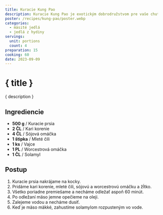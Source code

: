 ```yaml
---
title: Kuracie Kung Pao
description: Kuracie Kung Pao je exotickým dobrodružstvom pre vaše chuťové bunky.
poster: /recipes/kung-pao/poster.webp
categories:
  - mäsité jedlá
  - jedlá z hydiny
servings:
  unit: portions
  count: 4
preparation: 15
cooking: 60
date: 2023-09-09
---
```


# { title }

{ description }

## Ingrediencie

- **500 g** / Kuracie prsia
- **2 ČL** / Kari korenie
- **4 ČL** / Sójová omáčka
- **1 štipka** / Mleté čili
- **1 ks** / Vajce
- **1 PL** / Worcestrová omáčka
- **1 ČL** / Solamyl

## Postup

1. Kuracie prsia nakrájame na kocky.
2. Pridáme kari korenie, mleté čili, sójovú a worcestrovú omáčku a žĺtko.
3. Všetko poriadne premiešame a necháme odležať aspoň 60 minút.
4. Po odležaní mäso jemne opečieme na oleji.
5. Zalejeme vodou a necháme dusiť.
6. Keď je mäso mäkké, zahustíme solamylom rozpusteným vo vode.
